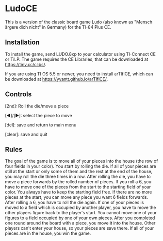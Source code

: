 # LudoCE
This is a version of the classic board game Ludo (also known as "Mensch ärgere dich nicht" in Germany) for the TI-84 Plus CE.

## Installation
To install the game, send LUDO.8xp to your calculator using TI-Connect CE or TiLP. The game requires the CE Libraries, that can be downloaded at https://tiny.cc/clibs/.

If you are using TI OS 5.5 or newer, you need to install arTIfiCE, which can be downloaded at https://yvantt.github.io/arTIfiCE/.


## Controls
[2nd]: Roll the die/move a piece

[◀]/[▶]: select the piece to move

[del]: save and return to main menu

[clear]: save and quit


## Rules
The goal of the game is to move all of your pieces into the house (the row  of four fields in your color). You start by rolling the die. If all of your pieces are still at the start or only some of them and the rest at the end of the house, you may roll the die three times in a row. After rolling the die, you have to move a piece forwards by the rolled number of pieces. If you roll a 6, you have to move one of the pieces from the start to the starting field of your color. You always have to keep the starting field free. If there are no more pieces at the start, you can move any piece you want 6 fields forwards. After rolling a 6, you have to roll the die again. If one of your pieces is moved to a field which is occupied by another player, you have to move the other players figure back to the player's start. You cannot move one of your figures to a field occupied by one of your own pieces. After you completed one round around the board with a piece, you move it into the house. Other players can't enter your house, so your pieces are save there. If all of your pieces are in the house, you win the game.
